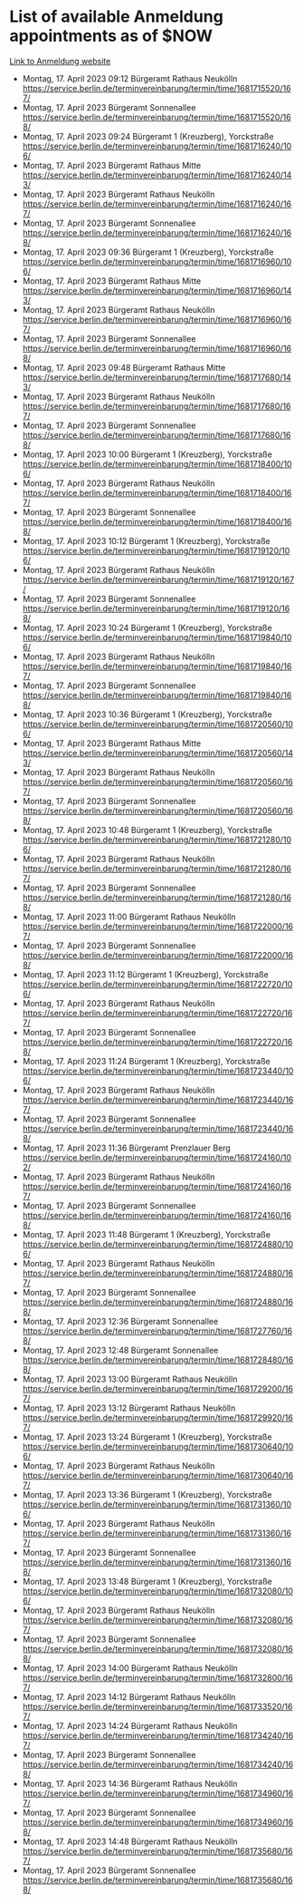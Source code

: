 # List of available Anmeldung appointments as of $NOW
[Link to Anmeldung website](https://service.berlin.de/terminvereinbarung/termin/tag.php?termin=1&anliegen[]=120686&dienstleisterlist=122210,122217,327316,122219,327312,122227,327314,122231,327346,122243,327348,122254,122252,329742,122260,329745,122262,329748,122271,327278,122273,327274,122277,327276,330436,122280,327294,122282,327290,122284,327292,122291,327270,122285,327266,122286,327264,122296,327268,150230,329760,122297,327286,122294,327284,122312,329763,122314,329775,122304,327330,122311,327334,122309,327332,317869,122281,327352,122279,329772,122283,122276,327324,122274,327326,122267,329766,122246,327318,122251,327320,122257,327322,122208,327298,122226,327300&herkunft=http%3A%2F%2Fservice.berlin.de%2Fdienstleistung%2F120686%2F)
- Montag, 17. April 2023 09:12 Bürgeramt Rathaus Neukölln https://service.berlin.de/terminvereinbarung/termin/time/1681715520/167/
- Montag, 17. April 2023  Bürgeramt Sonnenallee https://service.berlin.de/terminvereinbarung/termin/time/1681715520/168/
- Montag, 17. April 2023 09:24 Bürgeramt 1 (Kreuzberg), Yorckstraße https://service.berlin.de/terminvereinbarung/termin/time/1681716240/106/
- Montag, 17. April 2023  Bürgeramt Rathaus Mitte https://service.berlin.de/terminvereinbarung/termin/time/1681716240/143/
- Montag, 17. April 2023  Bürgeramt Rathaus Neukölln https://service.berlin.de/terminvereinbarung/termin/time/1681716240/167/
- Montag, 17. April 2023  Bürgeramt Sonnenallee https://service.berlin.de/terminvereinbarung/termin/time/1681716240/168/
- Montag, 17. April 2023 09:36 Bürgeramt 1 (Kreuzberg), Yorckstraße https://service.berlin.de/terminvereinbarung/termin/time/1681716960/106/
- Montag, 17. April 2023  Bürgeramt Rathaus Mitte https://service.berlin.de/terminvereinbarung/termin/time/1681716960/143/
- Montag, 17. April 2023  Bürgeramt Rathaus Neukölln https://service.berlin.de/terminvereinbarung/termin/time/1681716960/167/
- Montag, 17. April 2023  Bürgeramt Sonnenallee https://service.berlin.de/terminvereinbarung/termin/time/1681716960/168/
- Montag, 17. April 2023 09:48 Bürgeramt Rathaus Mitte https://service.berlin.de/terminvereinbarung/termin/time/1681717680/143/
- Montag, 17. April 2023  Bürgeramt Rathaus Neukölln https://service.berlin.de/terminvereinbarung/termin/time/1681717680/167/
- Montag, 17. April 2023  Bürgeramt Sonnenallee https://service.berlin.de/terminvereinbarung/termin/time/1681717680/168/
- Montag, 17. April 2023 10:00 Bürgeramt 1 (Kreuzberg), Yorckstraße https://service.berlin.de/terminvereinbarung/termin/time/1681718400/106/
- Montag, 17. April 2023  Bürgeramt Rathaus Neukölln https://service.berlin.de/terminvereinbarung/termin/time/1681718400/167/
- Montag, 17. April 2023  Bürgeramt Sonnenallee https://service.berlin.de/terminvereinbarung/termin/time/1681718400/168/
- Montag, 17. April 2023 10:12 Bürgeramt 1 (Kreuzberg), Yorckstraße https://service.berlin.de/terminvereinbarung/termin/time/1681719120/106/
- Montag, 17. April 2023  Bürgeramt Rathaus Neukölln https://service.berlin.de/terminvereinbarung/termin/time/1681719120/167/
- Montag, 17. April 2023  Bürgeramt Sonnenallee https://service.berlin.de/terminvereinbarung/termin/time/1681719120/168/
- Montag, 17. April 2023 10:24 Bürgeramt 1 (Kreuzberg), Yorckstraße https://service.berlin.de/terminvereinbarung/termin/time/1681719840/106/
- Montag, 17. April 2023  Bürgeramt Rathaus Neukölln https://service.berlin.de/terminvereinbarung/termin/time/1681719840/167/
- Montag, 17. April 2023  Bürgeramt Sonnenallee https://service.berlin.de/terminvereinbarung/termin/time/1681719840/168/
- Montag, 17. April 2023 10:36 Bürgeramt 1 (Kreuzberg), Yorckstraße https://service.berlin.de/terminvereinbarung/termin/time/1681720560/106/
- Montag, 17. April 2023  Bürgeramt Rathaus Mitte https://service.berlin.de/terminvereinbarung/termin/time/1681720560/143/
- Montag, 17. April 2023  Bürgeramt Rathaus Neukölln https://service.berlin.de/terminvereinbarung/termin/time/1681720560/167/
- Montag, 17. April 2023  Bürgeramt Sonnenallee https://service.berlin.de/terminvereinbarung/termin/time/1681720560/168/
- Montag, 17. April 2023 10:48 Bürgeramt 1 (Kreuzberg), Yorckstraße https://service.berlin.de/terminvereinbarung/termin/time/1681721280/106/
- Montag, 17. April 2023  Bürgeramt Rathaus Neukölln https://service.berlin.de/terminvereinbarung/termin/time/1681721280/167/
- Montag, 17. April 2023  Bürgeramt Sonnenallee https://service.berlin.de/terminvereinbarung/termin/time/1681721280/168/
- Montag, 17. April 2023 11:00 Bürgeramt Rathaus Neukölln https://service.berlin.de/terminvereinbarung/termin/time/1681722000/167/
- Montag, 17. April 2023  Bürgeramt Sonnenallee https://service.berlin.de/terminvereinbarung/termin/time/1681722000/168/
- Montag, 17. April 2023 11:12 Bürgeramt 1 (Kreuzberg), Yorckstraße https://service.berlin.de/terminvereinbarung/termin/time/1681722720/106/
- Montag, 17. April 2023  Bürgeramt Rathaus Neukölln https://service.berlin.de/terminvereinbarung/termin/time/1681722720/167/
- Montag, 17. April 2023  Bürgeramt Sonnenallee https://service.berlin.de/terminvereinbarung/termin/time/1681722720/168/
- Montag, 17. April 2023 11:24 Bürgeramt 1 (Kreuzberg), Yorckstraße https://service.berlin.de/terminvereinbarung/termin/time/1681723440/106/
- Montag, 17. April 2023  Bürgeramt Rathaus Neukölln https://service.berlin.de/terminvereinbarung/termin/time/1681723440/167/
- Montag, 17. April 2023  Bürgeramt Sonnenallee https://service.berlin.de/terminvereinbarung/termin/time/1681723440/168/
- Montag, 17. April 2023 11:36 Bürgeramt Prenzlauer Berg https://service.berlin.de/terminvereinbarung/termin/time/1681724160/102/
- Montag, 17. April 2023  Bürgeramt Rathaus Neukölln https://service.berlin.de/terminvereinbarung/termin/time/1681724160/167/
- Montag, 17. April 2023  Bürgeramt Sonnenallee https://service.berlin.de/terminvereinbarung/termin/time/1681724160/168/
- Montag, 17. April 2023 11:48 Bürgeramt 1 (Kreuzberg), Yorckstraße https://service.berlin.de/terminvereinbarung/termin/time/1681724880/106/
- Montag, 17. April 2023  Bürgeramt Rathaus Neukölln https://service.berlin.de/terminvereinbarung/termin/time/1681724880/167/
- Montag, 17. April 2023  Bürgeramt Sonnenallee https://service.berlin.de/terminvereinbarung/termin/time/1681724880/168/
- Montag, 17. April 2023 12:36 Bürgeramt Sonnenallee https://service.berlin.de/terminvereinbarung/termin/time/1681727760/168/
- Montag, 17. April 2023 12:48 Bürgeramt Sonnenallee https://service.berlin.de/terminvereinbarung/termin/time/1681728480/168/
- Montag, 17. April 2023 13:00 Bürgeramt Rathaus Neukölln https://service.berlin.de/terminvereinbarung/termin/time/1681729200/167/
- Montag, 17. April 2023 13:12 Bürgeramt Rathaus Neukölln https://service.berlin.de/terminvereinbarung/termin/time/1681729920/167/
- Montag, 17. April 2023 13:24 Bürgeramt 1 (Kreuzberg), Yorckstraße https://service.berlin.de/terminvereinbarung/termin/time/1681730640/106/
- Montag, 17. April 2023  Bürgeramt Rathaus Neukölln https://service.berlin.de/terminvereinbarung/termin/time/1681730640/167/
- Montag, 17. April 2023 13:36 Bürgeramt 1 (Kreuzberg), Yorckstraße https://service.berlin.de/terminvereinbarung/termin/time/1681731360/106/
- Montag, 17. April 2023  Bürgeramt Rathaus Neukölln https://service.berlin.de/terminvereinbarung/termin/time/1681731360/167/
- Montag, 17. April 2023  Bürgeramt Sonnenallee https://service.berlin.de/terminvereinbarung/termin/time/1681731360/168/
- Montag, 17. April 2023 13:48 Bürgeramt 1 (Kreuzberg), Yorckstraße https://service.berlin.de/terminvereinbarung/termin/time/1681732080/106/
- Montag, 17. April 2023  Bürgeramt Rathaus Neukölln https://service.berlin.de/terminvereinbarung/termin/time/1681732080/167/
- Montag, 17. April 2023  Bürgeramt Sonnenallee https://service.berlin.de/terminvereinbarung/termin/time/1681732080/168/
- Montag, 17. April 2023 14:00 Bürgeramt Rathaus Neukölln https://service.berlin.de/terminvereinbarung/termin/time/1681732800/167/
- Montag, 17. April 2023 14:12 Bürgeramt Rathaus Neukölln https://service.berlin.de/terminvereinbarung/termin/time/1681733520/167/
- Montag, 17. April 2023 14:24 Bürgeramt Rathaus Neukölln https://service.berlin.de/terminvereinbarung/termin/time/1681734240/167/
- Montag, 17. April 2023  Bürgeramt Sonnenallee https://service.berlin.de/terminvereinbarung/termin/time/1681734240/168/
- Montag, 17. April 2023 14:36 Bürgeramt Rathaus Neukölln https://service.berlin.de/terminvereinbarung/termin/time/1681734960/167/
- Montag, 17. April 2023  Bürgeramt Sonnenallee https://service.berlin.de/terminvereinbarung/termin/time/1681734960/168/
- Montag, 17. April 2023 14:48 Bürgeramt Rathaus Neukölln https://service.berlin.de/terminvereinbarung/termin/time/1681735680/167/
- Montag, 17. April 2023  Bürgeramt Sonnenallee https://service.berlin.de/terminvereinbarung/termin/time/1681735680/168/
